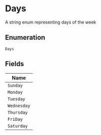
# Days

A string enum representing days of the week

## Enumeration

`Days`

## Fields

| Name |
|  --- |
| `Sunday` |
| `Monday` |
| `Tuesday` |
| `Wednesday` |
| `Thursday` |
| `FriDay` |
| `Saturday` |

